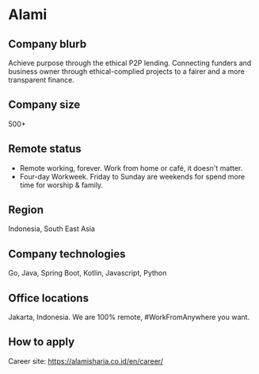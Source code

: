 # Alami

## Company blurb

Achieve purpose through the ethical P2P lending. Connecting funders and business owner through ethical-complied projects to a fairer and a more transparent finance.

## Company size

500+

## Remote status

* Remote working, forever. Work from home or café, it doesn't matter.
* Four-day Workweek. Friday to Sunday are weekends for spend more time for worship & family.

## Region

Indonesia, South East Asia

## Company technologies

Go, Java, Spring Boot, Kotlin, Javascript, Python

## Office locations

Jakarta, Indonesia. We are 100% remote, #WorkFromAnywhere you want.

## How to apply

Career site: https://alamisharia.co.id/en/career/